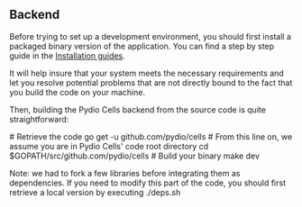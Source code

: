 ## Backend

Before trying to set up a development environment, you should first install a packaged binary version of the application. You can find a step by step guide in the [Installation guides](https://pydio.com/en/docs/cells/v1/installation-guides).

It will help insure that your system meets the necessary requirements and let you resolve potential problems that are not directly bound to the fact that you build the code on your machine. 

Then, building the Pydio Cells backend from the source code is quite straightforward:

\# Retrieve the code
go get -u github.com/pydio/cells
\# From this line on, we assume you are in Pydio Cells' code root directory
cd $GOPATH/src/github.com/pydio/cells 
\# Build your binary
make dev

Note: we had to fork a few libraries before integrating them as dependencies. If you need to modify this part of the code, you should first retrieve a local version by executing
./deps.sh
